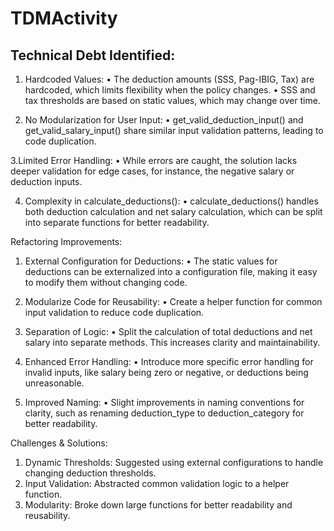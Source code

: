 # TDMActivity

## Technical Debt Identified:
1. Hardcoded Values:
   • The deduction amounts (SSS, Pag-IBIG, Tax) are hardcoded, which limits flexibility when the policy changes.
   • SSS and tax thresholds are based on static values, which may change over time.

3. No Modularization for User Input:
   • get_valid_deduction_input() and get_valid_salary_input() share similar input validation patterns, leading to code duplication.

3.Limited Error Handling:
  • While errors are caught, the solution lacks deeper validation for edge cases, for instance, the negative salary or deduction inputs.

4. Complexity in calculate_deductions():
   • calculate_deductions() handles both deduction calculation and net salary calculation, which can be split into separate functions for better readability.

Refactoring Improvements:
1. External Configuration for Deductions:
   • The static values for deductions can be externalized into a configuration file, making it easy to modify them without changing code.

2. Modularize Code for Reusability:
   • Create a helper function for common input validation to reduce code duplication.

3. Separation of Logic:
   • Split the calculation of total deductions and net salary into separate methods. This increases clarity and maintainability.

4. Enhanced Error Handling:
   • Introduce more specific error handling for invalid inputs, like salary being zero or negative, or deductions being unreasonable.

5. Improved Naming:
    • Slight improvements in naming conventions for clarity, such as renaming deduction_type to deduction_category for better readability.

Challenges & Solutions:
1. Dynamic Thresholds: Suggested using external configurations to handle changing deduction thresholds.
2. Input Validation: Abstracted common validation logic to a helper function.
3. Modularity: Broke down large functions for better readability and reusability.
